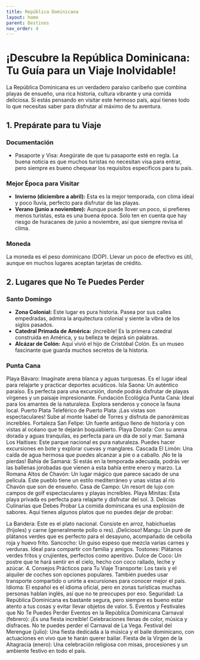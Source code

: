 ```yaml
---
title: República Dominicana
layout: home
parent: Destinos
nav_order: 4
---
```

# ¡Descubre la República Dominicana: Tu Guía para un Viaje Inolvidable!

La República Dominicana es un verdadero paraíso caribeño que combina playas de ensueño, una rica historia, cultura vibrante y una comida deliciosa. Si estás pensando en visitar este hermoso país, aquí tienes todo lo que necesitas saber para disfrutar al máximo de tu aventura.

## 1. Prepárate para tu Viaje

### Documentación
- Pasaporte y Visa: Asegúrate de que tu pasaporte esté en regla. La buena noticia es que muchos turistas no necesitan visa para entrar, pero siempre es bueno chequear los requisitos específicos para tu país.

### Mejor Época para Visitar
- **Invierno (diciembre a abril):** Esta es la mejor temporada, con clima ideal y poco lluvia, perfecto para disfrutar de las playas.
- **Verano (junio a noviembre):** Aunque puede llover un poco, si prefieres menos turistas, esta es una buena época. Solo ten en cuenta que hay riesgo de huracanes de junio a noviembre, así que siempre revisa el clima.

### Moneda
La moneda es el peso dominicano (DOP). Llevar un poco de efectivo es útil, aunque en muchos lugares aceptan tarjetas de crédito.

## 2. Lugares que No Te Puedes Perder

### Santo Domingo
- **Zona Colonial:** Este lugar es pura historia. Pasea por sus calles empedradas, admira la arquitectura colonial y siente la vibra de los siglos pasados.
- **Catedral Primada de América:** ¡Increíble! Es la primera catedral construida en América, y su belleza te dejará sin palabras.
- **Alcázar de Colón:**  Aquí vivió el hijo de Cristóbal Colón. Es un museo fascinante que guarda muchos secretos de la historia.
  
### Punta Cana
Playa Bávaro: Imagínate arena blanca y aguas turquesas. Es el lugar ideal para relajarte y practicar deportes acuáticos.
Isla Saona: Un auténtico paraíso. Es perfecta para una excursión, donde podrás disfrutar de playas vírgenes y un paisaje impresionante.
Fundación Ecológica Punta Cana: Ideal para los amantes de la naturaleza. Explora senderos y conoce la fauna local.
Puerto Plata
Teleférico de Puerto Plata: ¡Las vistas son espectaculares! Sube al monte Isabel de Torres y disfruta de panorámicas increíbles.
Fortaleza San Felipe: Un fuerte antiguo lleno de historia y con vistas al océano que te dejarán boquiabierto.
Playa Dorada: Con su arena dorada y aguas tranquilas, es perfecta para un día de sol y mar.
Samaná
Los Haitises: Este parque nacional es pura naturaleza. Puedes hacer excursiones en bote y explorar cuevas y manglares.
Cascada El Limón: Una caída de agua hermosa que puedes alcanzar a pie o a caballo. ¡No te la pierdas!
Bahía de Samaná: Si estás en la temporada adecuada, podrás ver las ballenas jorobadas que vienen a esta bahía entre enero y marzo.
La Romana
Altos de Chavón: Un lugar mágico que parece sacado de una película. Este pueblo tiene un estilo mediterráneo y unas vistas al río Chavón que son de ensueño.
Casa de Campo: Un resort de lujo con campos de golf espectaculares y playas increíbles.
Playa Minitas: Esta playa privada es perfecta para relajarte y disfrutar del sol.
3. Delicias Culinarias que Debes Probar
La comida dominicana es una explosión de sabores. Aquí tienes algunos platos que no puedes dejar de probar:

La Bandera: Este es el plato nacional. Consiste en arroz, habichuelas (frijoles) y carne (generalmente pollo o res). ¡Delicioso!
Mangu: Un puré de plátanos verdes que es perfecto para el desayuno, acompañado de cebolla roja y huevo frito.
Sancocho: Un guiso espeso que mezcla varias carnes y verduras. Ideal para compartir con familia y amigos.
Tostones: Plátanos verdes fritos y crujientes, perfectos como aperitivo.
Dulce de Coco: Un postre que te hará sentir en el cielo, hecho con coco rallado, leche y azúcar.
4. Consejos Prácticos para Tu Viaje
Transporte: Los taxis y el alquiler de coches son opciones populares. También puedes usar transporte compartido o unirte a excursiones para conocer mejor el país.
Idioma: El español es el idioma oficial, pero en zonas turísticas muchas personas hablan inglés, así que no te preocupes por eso.
Seguridad: La República Dominicana es bastante segura, pero siempre es bueno estar atento a tus cosas y evitar llevar objetos de valor.
5. Eventos y Festivales que No Te Puedes Perder
Eventos en la República Dominicana
Carnaval (febrero): ¡Es una fiesta increíble! Celebraciones llenas de color, música y disfraces. No te puedes perder el Carnaval de La Vega.
Festival del Merengue (julio): Una fiesta dedicada a la música y el baile dominicano, con actuaciones en vivo que te harán querer bailar.
Fiesta de la Virgen de la Altagracia (enero): Una celebración religiosa con misas, procesiones y un ambiente festivo en todo el país.

